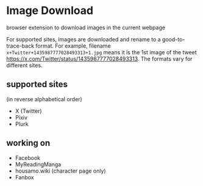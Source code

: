 # Image Download

browser extension to download images in the current webpage

For supported sites, images are downloaded and rename to a good-to-trace-back format.
For example, filename `x+Twitter+1435987777028493313+1.jpg` means it is the 1st image of the tweet https://x.com/Twitter/status/1435987777028493313.
The formats vary for different sites.

## supported sites
(in reverse alphabetical order)
* X (Twitter)
* Pixiv
* Plurk

## working on
* Facebook
* MyReadingManga
* housamo.wiki (character page only)
* Fanbox
